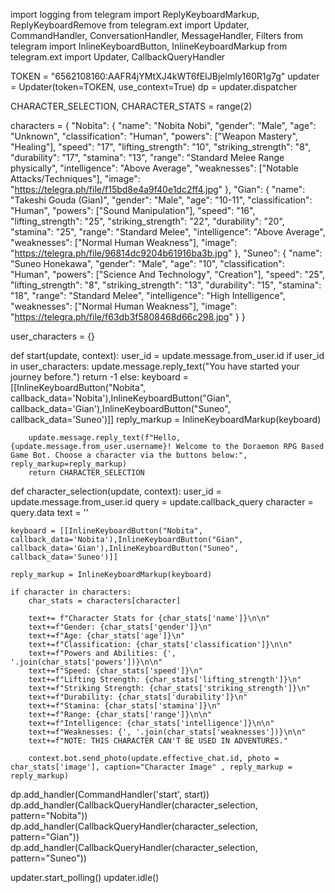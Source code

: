 import logging
from telegram import ReplyKeyboardMarkup, ReplyKeyboardRemove
from telegram.ext import Updater, CommandHandler, ConversationHandler, MessageHandler, Filters
from telegram import InlineKeyboardButton, InlineKeyboardMarkup
from telegram.ext import Updater, CallbackQueryHandler
 
TOKEN = "6562108160:AAFR4jYMtXJ4kWT6fEIJBjelmly160R1g7g"
updater = Updater(token=TOKEN, use_context=True)
dp = updater.dispatcher
 
CHARACTER_SELECTION, CHARACTER_STATS = range(2)
 
characters = {
    "Nobita": {
        "name": "Nobita Nobi",
        "gender": "Male",
        "age": "Unknown",
        "classification": "Human",
        "powers": ["Weapon Mastery", "Healing"],
        "speed": "17",
        "lifting_strength": "10",
        "striking_strength": "8",
        "durability": "17",
        "stamina": "13",
        "range": "Standard Melee Range physically",
        "intelligence": "Above Average",
        "weaknesses": ["Notable Attacks/Techniques"],
        "image": "https://telegra.ph/file/f15bd8e4a9f40e1dc2ff4.jpg"
    },
    "Gian": {
        "name": "Takeshi Gouda (Gian)",
        "gender": "Male",
        "age": "10-11",
        "classification": "Human",
        "powers": ["Sound Manipulation"],
        "speed": "16",
        "lifting_strength": "25",
        "striking_strength": "22",
        "durability": "20",
        "stamina": "25",
        "range": "Standard Melee",
        "intelligence": "Above Average",
        "weaknesses": ["Normal Human Weakness"],
        "image": "https://telegra.ph/file/96814dc9204b61916ba3b.jpg"
    },
    "Suneo": {
        "name": "Suneo Honekawa",
        "gender": "Male",
        "age": "10",
        "classification": "Human",
        "powers": ["Science And Technology", "Creation"],
        "speed": "25",
        "lifting_strength": "8",
        "striking_strength": "13",
        "durability": "15",
        "stamina": "18",
        "range": "Standard Melee",
        "intelligence": "High Intelligence",
        "weaknesses": ["Normal Human Weakness"],
        "image": "https://telegra.ph/file/f63db3f5808468d66c298.jpg"
    }
}
 
user_characters = {}
 
def start(update, context):
    user_id = update.message.from_user.id
    if user_id in user_characters:
        update.message.reply_text("You have started your journey before.")
        return -1
    else:
        keyboard = [[InlineKeyboardButton("Nobita", callback_data='Nobita'),InlineKeyboardButton("Gian", callback_data='Gian'),InlineKeyboardButton("Suneo", callback_data='Suneo')]]
        reply_markup = InlineKeyboardMarkup(keyboard)
 
        update.message.reply_text(f"Hello, {update.message.from_user.username}! Welcome to the Doraemon RPG Based Game Bot. Choose a character via the buttons below:", reply_markup=reply_markup)
        return CHARACTER_SELECTION
 
def character_selection(update, context):
    user_id = update.message.from_user.id
    query = update.callback_query
    character = query.data
    text = ''
 
    keyboard = [[InlineKeyboardButton("Nobita", callback_data='Nobita'),InlineKeyboardButton("Gian", callback_data='Gian'),InlineKeyboardButton("Suneo", callback_data='Suneo')]]
 
    reply_markup = InlineKeyboardMarkup(keyboard)
 
    if character in characters:
        char_stats = characters[character]
 
        text+= f"Character Stats for {char_stats['name']}\n\n"
        text+=f"Gender: {char_stats['gender']}\n"
        text+=f"Age: {char_stats['age']}\n"
        text+=f"Classification: {char_stats['classification']}\n\n"
        text+=f"Powers and Abilities: {', '.join(char_stats['powers'])}\n\n"
        text+=f"Speed: {char_stats['speed']}\n"
        text+=f"Lifting Strength: {char_stats['lifting_strength']}\n"
        text+=f"Striking Strength: {char_stats['striking_strength']}\n"
        text+=f"Durability: {char_stats['durability']}\n"
        text+=f"Stamina: {char_stats['stamina']}\n"
        text+=f"Range: {char_stats['range']}\n\n"
        text+=f"Intelligence: {char_stats['intelligence']}\n\n"
        text+=f"Weaknesses: {', '.join(char_stats['weaknesses'])}\n\n"
        text+=f"NOTE: THIS CHARACTER CAN'T BE USED IN ADVENTURES."
 
        context.bot.send_photo(update.effective_chat.id, photo = char_stats['image'], caption="Character Image" , reply_markup = reply_markup)
 
 
dp.add_handler(CommandHandler('start', start))
dp.add_handler(CallbackQueryHandler(character_selection, pattern="Nobita"))
dp.add_handler(CallbackQueryHandler(character_selection, pattern="Gian"))
dp.add_handler(CallbackQueryHandler(character_selection, pattern="Suneo"))
 
 
updater.start_polling()
updater.idle()
